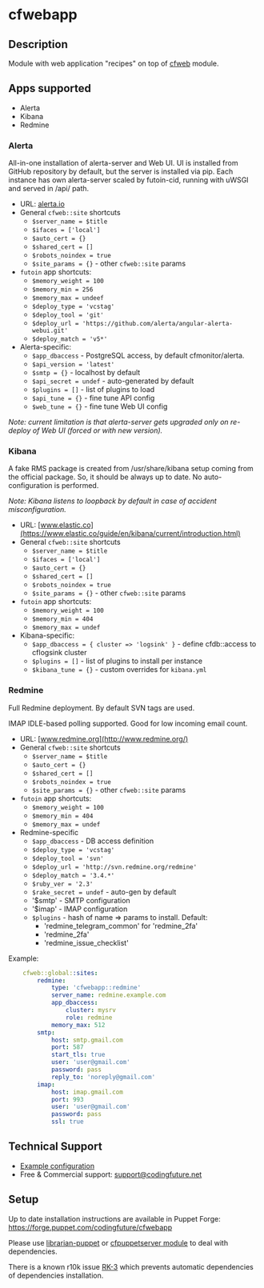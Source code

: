 # cfwebapp

## Description

Module with web application "recipes" on top of [cfweb](https://codingfuture.net/docs/cfweb) module.

## Apps supported

* Alerta
* Kibana
* Redmine

### Alerta

All-in-one installation of alerta-server and Web UI. UI is installed from GitHub repository by default, but
the server is installed via pip. Each instance has own alerta-server scaled by futoin-cid, running
with uWSGI and served in /api/ path.

* URL: [alerta.io](http://alerta.io)
* General `cfweb::site` shortcuts
    * `$server_name = $title`
    * `$ifaces = ['local']`
    * `$auto_cert = {}`
    * `$shared_cert = []`
    * `$robots_noindex = true`
    * `$site_params = {}` - other `cfweb::site` params
* `futoin` app shortcuts:
    * `$memory_weight = 100`
    * `$memory_min = 256`
    * `$memory_max = undeef`
    * `$deploy_type = 'vcstag'`
    * `$deploy_tool = 'git'`
    * `$deploy_url = 'https://github.com/alerta/angular-alerta-webui.git'`
    * `$deploy_match = 'v5*'`
* Alerta-specific:
    * `$app_dbaccess` - PostgreSQL access, by default cfmonitor/alerta.
    * `$api_version = 'latest'`
    * `$smtp = {}` - localhost by default
    * `$api_secret = undef` - auto-generated by default
    * `$plugins = []` - list of plugins to load
    * `$api_tune = {}` - fine tune API config
    * `$web_tune = {}` - fine tune Web UI config

*Note: current limitation is that alerta-server gets upgraded only on re-deploy of Web UI (forced or with new version).*

### Kibana

A fake RMS package is created from /usr/share/kibana setup coming from the official package. So, it should be
always up to date. No auto-configuration is performed.

*Note: Kibana listens to loopback by default in case of accident misconfiguration.*

* URL: [www.elastic.co](https://www.elastic.co/guide/en/kibana/current/introduction.html)
* General `cfweb::site` shortcuts
    * `$server_name = $title`
    * `$ifaces = ['local']`
    * `$auto_cert = {}`
    * `$shared_cert = []`
    * `$robots_noindex = true`
    * `$site_params = {}` - other `cfweb::site` params
* `futoin` app shortcuts:
    * `$memory_weight = 100`
    * `$memory_min = 404`
    * `$memory_max = undef`
* Kibana-specific:
    * `$app_dbaccess = { cluster => 'logsink' }` - define cfdb::access to cflogsink cluster
    * `$plugins = []` - list of plugins to install per instance
    * `$kibana_tune = {}` - custom overrides for `kibana.yml`


### Redmine

Full Redmine deployment. By default SVN tags are used.

IMAP IDLE-based polling supported. Good for low incoming email count.

* URL: [www.redmine.org](http://www.redmine.org/)
* General `cfweb::site` shortcuts
    * `$server_name = $title`
    * `$auto_cert = {}`
    * `$shared_cert = []`
    * `$robots_noindex = true`
    * `$site_params = {}` - other `cfweb::site` params
* `futoin` app shortcuts:
    * `$memory_weight = 100`
    * `$memory_min = 404`
    * `$memory_max = undef`
* Redmine-specific
    * `$app_dbaccess` - DB access definition
    * `$deploy_type = 'vcstag'`
    * `$deploy_tool = 'svn'`
    * `$deploy_url = 'http://svn.redmine.org/redmine'`
    * `$deploy_match = '3.4.*'`
    * `$ruby_ver = '2.3'`
    * `$rake_secret = undef` - auto-gen by default
    * '$smtp' - SMTP configuration
    * '$imap' - IMAP configuration
    * `$plugins` - hash of name => params to install. Default:
        * 'redmine_telegram_common' for 'redmine_2fa'
        * 'redmine_2fa'
        * 'redmine_issue_checklist'

Example:

```yaml
    cfweb::global::sites:
        redmine:
            type: 'cfwebapp::redmine'
            server_name: redmine.example.com
            app_dbaccess:
                cluster: mysrv
                role: redmine
            memory_max: 512
        smtp:
            host: smtp.gmail.com
            port: 587
            start_tls: true
            user: 'user@gmail.com'
            password: pass
            reply_to: 'noreply@gmail.com'
        imap:
            host: imap.gmail.com
            port: 993
            user: 'user@gmail.com'
            password: pass
            ssl: true
```


## Technical Support

* [Example configuration](https://github.com/codingfuture/puppet-test)
* Free & Commercial support: [support@codingfuture.net](mailto:support@codingfuture.net)

## Setup

Up to date installation instructions are available in Puppet Forge: https://forge.puppet.com/codingfuture/cfwebapp

Please use [librarian-puppet](https://rubygems.org/gems/librarian-puppet/) or
[cfpuppetserver module](https://codingfuture.net/docs/cfpuppetserver) to deal with dependencies.

There is a known r10k issue [RK-3](https://tickets.puppetlabs.com/browse/RK-3) which prevents
automatic dependencies of dependencies installation.
